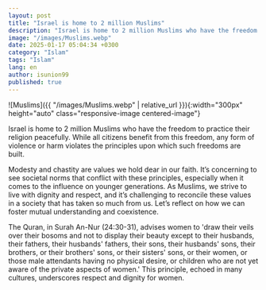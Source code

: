 ```yaml
---
layout: post
title: "Israel is home to 2 million Muslims"
description: "Israel is home to 2 million Muslims who have the freedom to practice their religion peacefully."
image: "/images/Muslims.webp"
date: 2025-01-17 05:04:34 +0300
category: "Islam" 
tags: "Islam"
lang: en
author: isunion99
published: true
---
```



![Muslims]({{ "/images/Muslims.webp" | relative_url }}){:width="300px" height="auto" class="responsive-image centered-image"}


<div class="frame">
  <p>Israel is home to 2 million Muslims who have the freedom to practice their religion peacefully. While all citizens benefit from this freedom, any form of violence or harm violates the principles upon which such freedoms are built.

Modesty and chastity are values we hold dear in our faith. It’s concerning to see societal norms that conflict with these principles, especially when it comes to the influence on younger generations. As Muslims, we strive to live with dignity and respect, and it’s challenging to reconcile these values in a society that has taken so much from us. Let’s reflect on how we can foster mutual understanding and coexistence.


The Quran, in Surah An-Nur (24:30-31), advises women to 'draw their veils over their bosoms and not to display their beauty except to their husbands, their fathers, their husbands' fathers, their sons, their husbands' sons, their brothers, or their brothers' sons, or their sisters' sons, or their women, or those male attendants having no physical desire, or children who are not yet aware of the private aspects of women.' This principle, echoed in many cultures, underscores respect and dignity for women.</p>
</div>
